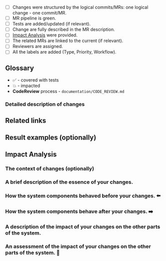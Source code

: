 - [ ]  Changes were structured by the logical commits/MRs: one logical change - one commit/MR.
- [ ]  MR pipeline is green.
- [ ]  Tests are added/updated (if relevant).
- [ ]  Change are fully described in the MR description.
- [ ]  [Impact Analysis](https://dev.to/borysshulyak/impact-analysis-unleashing-the-power-of-understanding-code-dependencies-4ma6) were provided.
- [ ]  The related MRs are linked to the current (if relevant).
- [ ]  Reviewers are assigned.
- [ ]  All the labels are added (Type, Priority, Workflow).

## Glossary
- :white_check_mark: - covered with tests
- :boom: - impacted
- **CodeReview** process - `documentation/CODE_REVIEW.md`

### Detailed description of changes
<!--
Detailed description of each module changes. Use the third title for module name and the bullet list for changes description.
-->
## Related links
<!--
Links to related tickets, documentation, guides, etc. Use the bullet list.
-->
## Result examples (optionally)
<!--
Screenshots for result. Use the collapsable images to make your description human-readable

<details><summary>Click to expand</summary>

</details>
-->
## Impact Analysis

### The context of changes (optionally)

### A brief description of the essence of your changes.

### How the system components behaved before your changes. ⬅️

### How the system components behave after your changes. ➡️

### A description of the impact of your changes on the other parts of the system.

### An assessment of the impact of your changes on the other parts of the system. 🔄
<!--
| Changed / Impacted | SubModule 1 | SubModule 2 | SubModule 3 |
|--------------------|-------------|-------------|-------------|
| Module 1           | 💥          |             |             |
| Module 2           |             | 💥          |             |
| Module 3           |             |             | 💥          |
-->